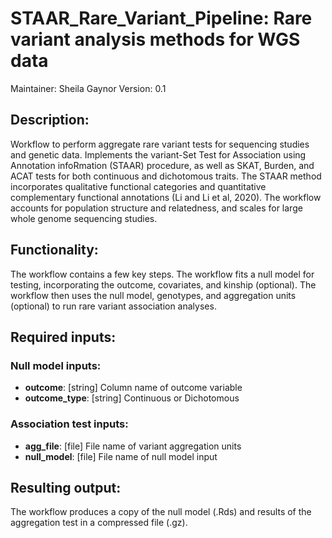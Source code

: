 # STAAR_Rare_Variant_Pipeline: Rare variant analysis methods for WGS data
Maintainer: Sheila Gaynor
Version: 0.1

## Description:
Workflow to perform aggregate rare variant tests for sequencing studies and genetic data. Implements the variant-Set Test for Association using Annotation infoRmation (STAAR) procedure, as well as SKAT, Burden, and ACAT tests for both continuous and dichotomous traits. The STAAR method incorporates qualitative functional categories and quantitative complementary functional annotations (Li and Li et al, 2020). The workflow accounts for population structure and relatedness, and scales for large whole genome sequencing studies.

## Functionality:
The workflow contains a few key steps. The workflow fits a null model for testing, incorporating the outcome, covariates, and kinship (optional). The workflow then uses the null model, genotypes, and aggregation units (optional) to run rare variant association analyses.

## Required inputs:
### Null model inputs:
- **outcome**: [string] Column name of outcome variable  
- **outcome_type**: [string] Continuous or Dichotomous  

### Association test inputs:
- **agg_file**: [file] File name of variant aggregation units
- **null_model**: [file] File name of null model input

## Resulting output:
The workflow produces a copy of the null model (.Rds) and results of the aggregation test in a compressed file (.gz).



